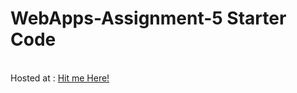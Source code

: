 # WebApps-Assignment-5 Starter Code
<br>
Hosted at :  <a href="https://44-563-webapps-f21.github.io/webapps-s21-assignment-5-vivekreddy764/animals.html">Hit me Here!</a>
